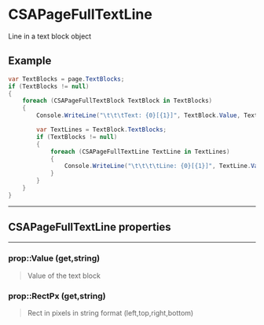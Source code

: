 # CSAPageFullTextLine

Line in a text block object

## Example
```cs
var TextBlocks = page.TextBlocks;
if (TextBlocks != null)
{
    foreach (CSAPageFullTextBlock TextBlock in TextBlocks)
    {
        Console.WriteLine("\t\t\tText: {0}[{1}]", TextBlock.Value, TextBlock.RectPx);

		var TextLines = TextBlock.TextBlocks;
		if (TextBlocks != null)
		{
			foreach (CSAPageFullTextLine TextLine in TextLines)
			{
				Console.WriteLine("\t\t\t\tLine: {0}[{1}]", TextLine.Value, TextLine.RectPx);
			}
		}
    }
}
```
---
## CSAPageFullTextLine properties
---
### prop::Value (get,string)
>Value of the text block
### prop::RectPx (get,string)
>Rect in pixels in string format (left,top,right,bottom)
